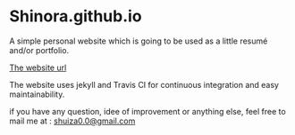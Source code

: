 # Shinora.github.io

A simple personal website which is going to be used as a little resumé and/or portfolio.

[The website url](https://shinora.github.io)

The website uses jekyll and Travis CI for continuous integration and easy maintainability.

if you have any question, idee of improvement or anything else, feel free to mail me at : shuiza0.0@gmail.com
